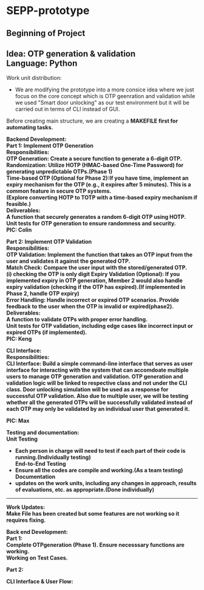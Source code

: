 # SEPP-prototype
Beginning of Project
---------------------------------------
Idea: OTP generation & validation<br>
Language: Python<br>
---------------------------------------
Work unit distribution:
* We are modifying the prototype into a more consice idea where we just focus on the core concept which is OTP geenration and validation while we used "Smart door unlocking" as our test environment but it will be carried out in terms of CLI instead of GUI.

Before creating main structure, we are creating a <strong>MAKEFILE<strong> first for automating tasks.

<strong>Backend Development:</strong><br>
Part 1: Implement OTP Generation<br>
Responsibilities:<br>
OTP Generation: Create a secure function to generate a 6-digit OTP.<br>
Randomization: Utilize HOTP (HMAC-based One-Time Password) for generating unpredictable OTPs.(Phase 1)<br>
Time-based OTP (Optional for Phase 2):If you have time, implement an expiry mechanism for the OTP (e.g., it expires after 5 minutes). This is a common feature in secure OTP systems.<br>(Explore converting HOTP to TOTP with a time-based expiry mechanism if feasible.)<br>
Deliverables:<br>
A function that securely generates a random 6-digit OTP using HOTP.<br>
Unit tests for OTP generation to ensure randomness and security.<br>
PIC: Colin <br>

Part 2: Implement OTP Validation<br>
Responsibilities:<br>
OTP Validation: Implement the function that takes an OTP input from the user and validates it against the generated OTP.<br>
Match Check: Compare the user input with the stored/generated OTP.<br>
(i) checking the OTP is only digit
Expiry Validation (Optional): If you implemented expiry in OTP generation, Member 2 would also handle expiry validation (checking if the OTP has expired).(If implemented in Phase 2, handle OTP expiry)<br>
Error Handling: Handle incorrect or expired OTP scenarios. Provide feedback to the user when the OTP is invalid or expired(phase2).<br>
Deliverables:<br>
A function to validate OTPs with proper error handling.<br>
Unit tests for OTP validation, including edge cases like incorrect input or expired OTPs (if implemented).<br>
PIC: Keng <br>

<strong>CLI Interface:</strong><br>
Responsibilities:<br>
CLI Interface: Build a simple command-line interface that serves as user interface for interacting with the system that can accomdoate multiple users to manage OTP generation and validation. OTP generation and validation logic will be linked to respective class and not under the CLI class. Door unlocking simulation will be used as a response for successful OTP validation. Also due to multiple user, we will be testing whether all the generated OTPs will be successfully validated instead of each OTP may only be validated by an individual user that generated it.

PIC: Max <br>

<strong>Testing and documentation:</strong><br>
Unit Testing<br>
* Each person in charge will need to test if each part of their code is running.(Individually testing)<br>
End-to-End Testing<br>
* Ensure all the codes are compile and working.(As a team testing)<br>
Documentation<br>
* updates on the work units, including any changes in approach, results of evaluations, etc. as appropriate.(Done individually)<br>

---------------------------------------
Work Updates:<br>
Make File has been created but some features are not working so it requires fixing.<br>

Back end Development:<br>
Part 1:<br>
Complete OTPgeneration (Phase 1). Ensure necesssary functions are working.<br>
Working on Test Cases.<br>


Part 2:<br>



CLI Interface & User Flow:
